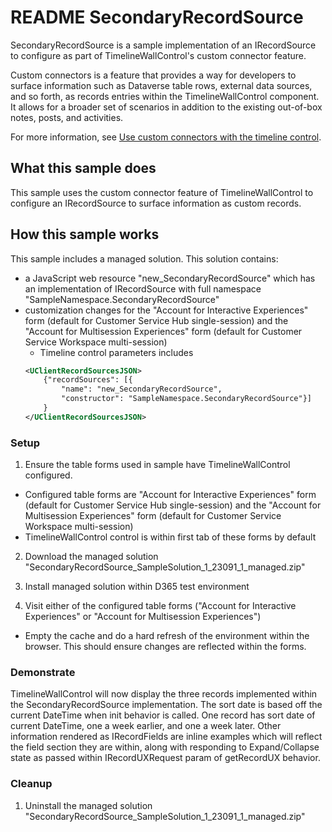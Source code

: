 # README SecondaryRecordSource

SecondaryRecordSource is a sample implementation of an IRecordSource to configure as part of TimelineWallControl's custom connector feature.

Custom connectors is a feature that provides a way for developers to surface information such as Dataverse table rows, external data sources, and so forth, as records entries within the TimelineWallControl component. It allows for a broader set of scenarios in addition to the existing out-of-box notes, posts, and activities.

For more information, see [Use custom connectors with the timeline control](https://docs.microsoft.com/powerapps/maker/model-driven-apps/custom-connectors-timeline-control).

## What this sample does

This sample uses the custom connector feature of TimelineWallControl to configure an IRecordSource to surface information as custom records.

## How this sample works

This sample includes a managed solution. This solution contains:

- a JavaScript web resource "new_SecondaryRecordSource" which has an implementation of IRecordSource with full namespace "SampleNamespace.SecondaryRecordSource"
- customization changes for the "Account for Interactive Experiences" form (default for Customer Service Hub single-session) and the "Account for Multisession Experiences" form (default for Customer Service Workspace multi-session)
    - Timeline control parameters includes 
    ```xml
    <UClientRecordSourcesJSON>
        {"recordSources": [{
            "name": "new_SecondaryRecordSource", 
            "constructor": "SampleNamespace.SecondaryRecordSource"}]
        }
    </UClientRecordSourcesJSON>
    ```

### Setup

1. Ensure the table forms used in sample have TimelineWallControl configured.
- Configured table forms are "Account for Interactive Experiences" form (default for Customer Service Hub single-session) and the "Account for Multisession Experiences" form (default for Customer Service Workspace multi-session)
- TimelineWallControl control is within first tab of these forms by default

2. Download the managed solution "SecondaryRecordSource_SampleSolution_1_23091_1_managed.zip"

3. Install managed solution within D365 test environment

4. Visit either of the configured table forms ("Account for Interactive Experiences" or "Account for Multisession Experiences")
- Empty the cache and do a hard refresh of the environment within the browser. This should ensure changes are reflected within the forms. 

### Demonstrate

TimelineWallControl will now display the three records implemented within the SecondaryRecordSource implementation. The sort date is based off the current DateTime when init behavior is called. One record has sort date of current DateTime, one a week earlier, and one a week later. Other information rendered as IRecordFields are inline examples which will reflect the field section they are within, along with responding to Expand/Collapse state as passed within IRecordUXRequest param of getRecordUX behavior.

### Cleanup

1. Uninstall the managed solution "SecondaryRecordSource_SampleSolution_1_23091_1_managed.zip"
